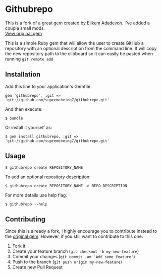 # Githubrepo

This is a fork of a great gem created by [Elikem Adadevoh](https://github.com/elikem). I've added a couple small mods.  
[View original gem](https://github.com/elikem/githubrepo)  

This is a simple Ruby gem that will allow the user to create GitHub a repository with an optional description from the command line. It will copy the new repository path to the clipboard so it can easily be pasted when running `git remote add` 

## Installation

Add this line to your application's Gemfile:

    gem 'githubrepo', :git => 'git://github.com/supremebeing7/githubrepo.git'

And then execute:

    $ bundle

Or install it yourself as:

    $ gem install githubrepo, :git => 'git://github.com/supremebeing7/githubrepo.git'


## Usage

    $ githubrepo create REPOSITORY_NAME

To add an optional repository description:

    $ githubrepo create REPOSITORY_NAME -d REPO_DESCRIPTION

For more details use help flag:

    $ githubrepo --help


## Contributing

Since this is already a fork, I highly encourage you to contribute instead to the [original gem](https://github.com/elikem/githubrepo). However, if you still want to contribute to this one:  

1. Fork it
2. Create your feature branch (`git checkout -b my-new-feature`)
3. Commit your changes (`git commit -am 'Add some feature'`)
4. Push to the branch (`git push origin my-new-feature`)
5. Create new Pull Request
